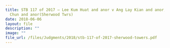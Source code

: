 ```yaml
---
title: STB 117 of 2017 – Lee Kum Huat and anor v Ang Lay Kian and anor, Ng Wai
  Chun and anor(Sherwood Twrs)
date: 2018-06-06
layout: file
description: ""
image: ""
file_url: /files/Judgments/2018/stb-117-of-2017-sherwood-towers.pdf
---
```

